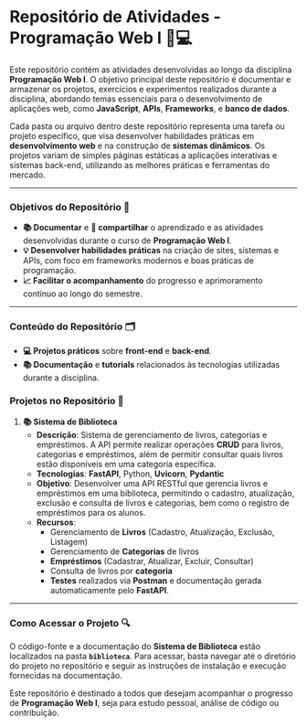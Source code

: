 # **Repositório de Atividades - Programação Web I** 📂💻

Este repositório contém as atividades desenvolvidas ao longo da disciplina **Programação Web I**. O objetivo principal deste repositório é documentar e armazenar os projetos, exercícios e experimentos realizados durante a disciplina, abordando temas essenciais para o desenvolvimento de aplicações web, como **JavaScript**, **APIs**, **Frameworks**, e **banco de dados**.

Cada pasta ou arquivo dentro deste repositório representa uma tarefa ou projeto específico, que visa desenvolver habilidades práticas em **desenvolvimento web** e na construção de **sistemas dinâmicos**. Os projetos variam de simples páginas estáticas a aplicações interativas e sistemas back-end, utilizando as melhores práticas e ferramentas do mercado.

---

### **Objetivos do Repositório** 🎯

- **📚 Documentar** e **📝 compartilhar** o aprendizado e as atividades desenvolvidas durante o curso de **Programação Web I**.
- **💡 Desenvolver habilidades práticas** na criação de sites, sistemas e APIs, com foco em frameworks modernos e boas práticas de programação.
- **📈 Facilitar o acompanhamento** do progresso e aprimoramento contínuo ao longo do semestre.

---

### **Conteúdo do Repositório** 🗂️

- **💻 Projetos práticos** sobre **front-end** e **back-end**.
- **📚 Documentação** e **tutorials** relacionados às tecnologias utilizadas durante a disciplina.

### **Projetos no Repositório** 📂

1. **📚 Sistema de Biblioteca**
   - **Descrição**: Sistema de gerenciamento de livros, categorias e empréstimos. A API permite realizar operações **CRUD** para livros, categorias e empréstimos, além de permitir consultar quais livros estão disponíveis em uma categoria específica.
   - **Tecnologias**: **FastAPI**, Python, **Uvicorn**, **Pydantic**
   - **Objetivo**: Desenvolver uma API RESTful que gerencia livros e empréstimos em uma biblioteca, permitindo o cadastro, atualização, exclusão e consulta de livros e categorias, bem como o registro de empréstimos para os alunos.
   - **Recursos**:
     - Gerenciamento de **Livros** (Cadastro, Atualização, Exclusão, Listagem)
     - Gerenciamento de **Categorias** de livros
     - **Empréstimos** (Cadastrar, Atualizar, Excluir, Consultar)
     - Consulta de livros por **categoria**
     - **Testes** realizados via **Postman** e documentação gerada automaticamente pelo **FastAPI**.

---

### **Como Acessar o Projeto** 🔍

O código-fonte e a documentação do **Sistema de Biblioteca** estão localizados na pasta **`biblioteca`**. Para acessar, basta navegar até o diretório do projeto no repositório e seguir as instruções de instalação e execução fornecidas na documentação.


Este repositório é destinado a todos que desejam acompanhar o progresso de **Programação Web I**, seja para estudo pessoal, análise de código ou contribuição.
